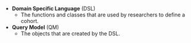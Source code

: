 * **Domain Specific Language** (DSL)
  * The functions and classes that are used by researchers to define a cohort.
* **Query Model** (QM)
  * The objects that are created by the DSL.
